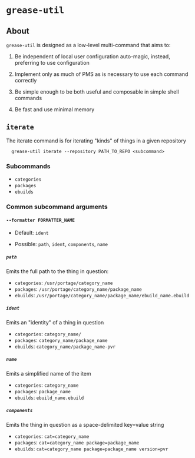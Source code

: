 # `grease-util`

## About

`grease-util` is designed as a low-level multi-command that aims to:

1. Be independent of local user configuration auto-magic, instead, preferring
  to use configuration

2. Implement only as much of PMS as is necessary to use each command correctly

3. Be simple enough to be both useful and composable in simple shell commands

4. Be fast and use minimal memory

## `iterate`

The iterate command is for iterating "kinds" of things in a given repository

```
  grease-util iterate --repository PATH_TO_REPO <subcommand>
```

### Subcommands

* `categories`
* `packages`
* `ebuilds`

### Common subcommand arguments

#### `--formatter FORMATTER_NAME`

* Default: `ident`

* Possible: `path`, `ident`, `components`, `name`

##### `path`

Emits the full path to the thing in question:

* `categories`: `/usr/portage/category_name`
* `packages`: `/usr/portage/category_name/package_name`
* `ebuilds`: `/usr/portage/category_name/package_name/ebuild_name.ebuild`

##### `ident`

Emits an "identity" of a thing in question

* `categories`: `category_name/`
* `packages`: `category_name/package_name`
* `ebuilds`: `category_name/package_name-pvr`

##### `name`

Emits a simplified name of the item

* `categories`: `category_name`
* `packages`: `package_name`
* `ebuilds`: `ebuild_name.ebuild`

##### `components`

Emits the thing in question as a space-delimited key=value string

* `categories`: `cat=category_name`
* `packages`: `cat=category_name package=package_name`
* `ebuilds`: `cat=category_name package=package_name version=pvr`



